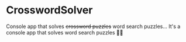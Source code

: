 # CrosswordSolver

Console app that solves ~~crossword puzzles~~ word search puzzles... It's a console app that solves word search puzzles 🤦‍♂️
